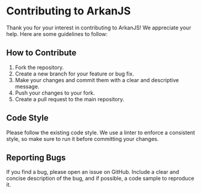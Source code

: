 # Contributing to ArkanJS

Thank you for your interest in contributing to ArkanJS! We appreciate your help. Here are some guidelines to follow:

## How to Contribute

1.  Fork the repository.
2.  Create a new branch for your feature or bug fix.
3.  Make your changes and commit them with a clear and descriptive message.
4.  Push your changes to your fork.
5.  Create a pull request to the main repository.

## Code Style

Please follow the existing code style. We use a linter to enforce a consistent style, so make sure to run it before committing your changes.

## Reporting Bugs

If you find a bug, please open an issue on GitHub. Include a clear and concise description of the bug, and if possible, a code sample to reproduce it.
